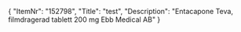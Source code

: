 {
  "ItemNr": "152798",
  "Title": "test",
  "Description": "Entacapone Teva, filmdragerad tablett 200 mg Ebb Medical AB"
}